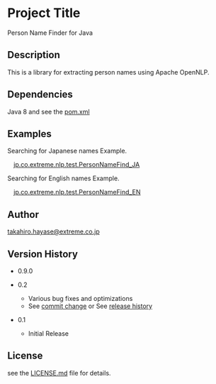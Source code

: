 # Project Title
Person Name Finder for Java

## Description
This is a library for extracting person names using Apache OpenNLP.

## Dependencies
Java 8 and see the [pom.xml](/pom.xml)

## Examples
Searching for Japanese names Example.

&emsp;[jp.co.extreme.nlp.test.PersonNameFind_JA](/src/test/java/jp/co/extreme/nlp/test/PersonNameFind_JA.java)

Searching for English names Example.

&emsp;[jp.co.extreme.nlp.test.PersonNameFind_EN](/src/test/java/jp/co/extreme/nlp/test/PersonNameFind_EN.java)

## Author
takahiro.hayase@extreme.co.jp

## Version History
* 0.9.0

* 0.2
    * Various bug fixes and optimizations
    * See [commit change]() or See [release history]()
* 0.1
    * Initial Release

## License
see the [LICENSE.md](/LICENSE.md) file for details.
